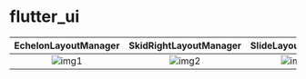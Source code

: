 # flutter_ui

| EchelonLayoutManager | SkidRightLayoutManager | SlideLayoutManager |
| :----: | :---:| :---:|
|![img1](https://github.com/DingMouRen/flutter_ui/assets/screenShot/page1.gif) | ![img2](https://github.com/DingMouRen/flutter_ui/assets/screenShot/page1.gif)| ![img3](https://github.com/DingMouRen/flutter_ui?assets/screenShot/page1.gif)|
